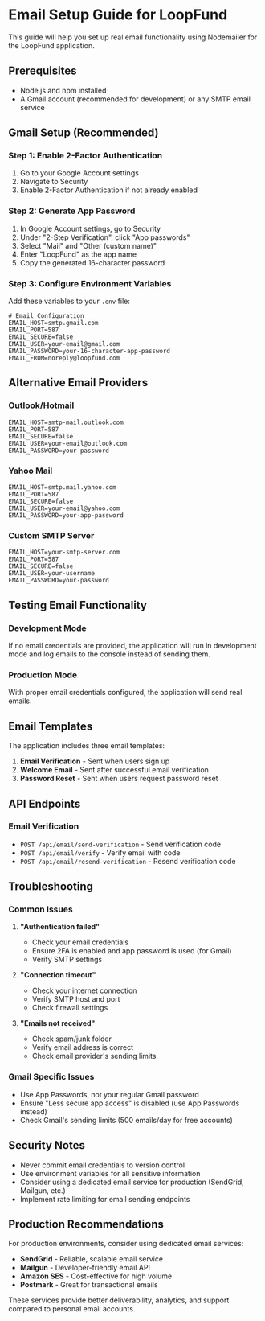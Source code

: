 # Email Setup Guide for LoopFund

This guide will help you set up real email functionality using Nodemailer for the LoopFund application.

## Prerequisites

- Node.js and npm installed
- A Gmail account (recommended for development) or any SMTP email service

## Gmail Setup (Recommended)

### Step 1: Enable 2-Factor Authentication
1. Go to your Google Account settings
2. Navigate to Security
3. Enable 2-Factor Authentication if not already enabled

### Step 2: Generate App Password
1. In Google Account settings, go to Security
2. Under "2-Step Verification", click "App passwords"
3. Select "Mail" and "Other (custom name)"
4. Enter "LoopFund" as the app name
5. Copy the generated 16-character password

### Step 3: Configure Environment Variables
Add these variables to your `.env` file:

```env
# Email Configuration
EMAIL_HOST=smtp.gmail.com
EMAIL_PORT=587
EMAIL_SECURE=false
EMAIL_USER=your-email@gmail.com
EMAIL_PASSWORD=your-16-character-app-password
EMAIL_FROM=noreply@loopfund.com
```

## Alternative Email Providers

### Outlook/Hotmail
```env
EMAIL_HOST=smtp-mail.outlook.com
EMAIL_PORT=587
EMAIL_SECURE=false
EMAIL_USER=your-email@outlook.com
EMAIL_PASSWORD=your-password
```

### Yahoo Mail
```env
EMAIL_HOST=smtp.mail.yahoo.com
EMAIL_PORT=587
EMAIL_SECURE=false
EMAIL_USER=your-email@yahoo.com
EMAIL_PASSWORD=your-app-password
```

### Custom SMTP Server
```env
EMAIL_HOST=your-smtp-server.com
EMAIL_PORT=587
EMAIL_SECURE=false
EMAIL_USER=your-username
EMAIL_PASSWORD=your-password
```

## Testing Email Functionality

### Development Mode
If no email credentials are provided, the application will run in development mode and log emails to the console instead of sending them.

### Production Mode
With proper email credentials configured, the application will send real emails.

## Email Templates

The application includes three email templates:

1. **Email Verification** - Sent when users sign up
2. **Welcome Email** - Sent after successful email verification
3. **Password Reset** - Sent when users request password reset

## API Endpoints

### Email Verification
- `POST /api/email/send-verification` - Send verification code
- `POST /api/email/verify` - Verify email with code
- `POST /api/email/resend-verification` - Resend verification code

## Troubleshooting

### Common Issues

1. **"Authentication failed"**
   - Check your email credentials
   - Ensure 2FA is enabled and app password is used (for Gmail)
   - Verify SMTP settings

2. **"Connection timeout"**
   - Check your internet connection
   - Verify SMTP host and port
   - Check firewall settings

3. **"Emails not received"**
   - Check spam/junk folder
   - Verify email address is correct
   - Check email provider's sending limits

### Gmail Specific Issues

- Use App Passwords, not your regular Gmail password
- Ensure "Less secure app access" is disabled (use App Passwords instead)
- Check Gmail's sending limits (500 emails/day for free accounts)

## Security Notes

- Never commit email credentials to version control
- Use environment variables for all sensitive information
- Consider using a dedicated email service for production (SendGrid, Mailgun, etc.)
- Implement rate limiting for email sending endpoints

## Production Recommendations

For production environments, consider using dedicated email services:

- **SendGrid** - Reliable, scalable email service
- **Mailgun** - Developer-friendly email API
- **Amazon SES** - Cost-effective for high volume
- **Postmark** - Great for transactional emails

These services provide better deliverability, analytics, and support compared to personal email accounts.
